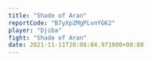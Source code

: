 ```yaml
---
title: "Shade of Aran"
reportCode: "B7yXpZMgPLvnYGK2"
player: "Djiba"
fight: "Shade of Aran"
date: 2021-11-11T20:08:04.971000+00:00
---
```

